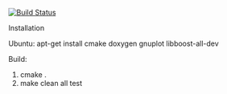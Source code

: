 [![Build Status](https://travis-ci.org/star-wars/the-force.png?branch=master)](https://travis-ci.org/star-wars/the-force)

Installation

Ubuntu:
apt-get install cmake doxygen gnuplot libboost-all-dev


Build:
1. cmake .
2. make clean all test
